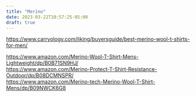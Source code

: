 ```yaml
---
title: "Merino"
date: 2023-03-22T10:57:25-05:00
draft: true
---
```


https://www.carryology.com/liking/buyersguide/best-merino-wool-t-shirts-for-men/  

https://www.amazon.com/Merino-Wool-T-Shirt-Mens-Lightweight/dp/B0B71SN9HJ/  
https://www.amazon.com/Merino-Protect-T-Shirt-Resistance-Outdoor/dp/B08DCMNSPR/  
https://www.amazon.com/Merino-tech-Merino-Wool-T-Shirt-Mens/dp/B09NWCK6G8  
